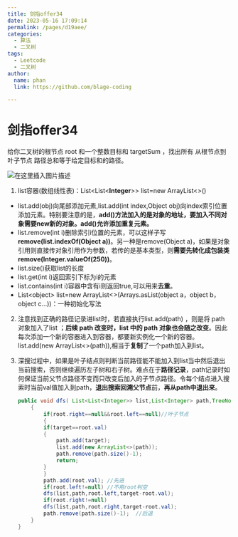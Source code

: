 ```yaml
---
title: 剑指offer34
date: 2023-05-16 17:09:14
permalink: /pages/d19aee/
categories: 
  - 算法
  - 二叉树
tags: 
  - Leetcode
  - 二叉树
author: 
  name: phan
  link: https://github.com/blage-coding

---
```

# 剑指offer34

给你二叉树的根节点 root 和一个整数目标和 targetSum ，找出所有 从根节点到叶子节点 路径总和等于给定目标和的路径。

![在这里插入图片描述](https://jsd.cdn.zzko.cn/gh/blage-coding/picx-images-hosting@master/20230516/aa825d43492f4e8894e6a3df3516a04e[1].3ntzc4vmmlm0.webp?x-oss-process=image/watermark,type_d3F5LXplbmhlaQ,shadow_50,text_Q1NETiBA5LiA5ZuiIOeznw==,size_2,color_FFFFFF,t_70,g_se,x_16#pic_center)
1. list容器(数组线性表)：List<List\<**Integer**>> list=new ArrayList<>()
 - list.add(obj)向尾部添加元素,list.add(int index,Object obj)向index索引位置添加元素。特别要注意的是，**add()方法加入的是对象的地址，要加入不同对象需要new新的对象。add()允许添加重复元素。**
 - list.remove(int i)删除索引i位置的元素，可以这样子写**remove(list.indexOf(Object a))**。另一种是remove(Object a)，如果是对象引用则直接传对象引用作为参数，若传的是基本类型，则**需要先转化成包装类remove(Integer.valueOf(250))**。
 - list.size()获取list的长度
 - list.get(int i)返回索引下标为i的元素
 - list.contains(int i)容器中含有i则返回true,可以用来**去重**。
 - List\<object> list=new ArrayList<>(Arrays.asList(object a，object b，object c...))：一种初始化写法

2. 注意找到正确的路径记录进list时，若直接执行list.add(path) ，则是将 path 对象加入了list ；**后续 path 改变时，list 中的 path 对象也会随之改变**。因此每次添加一个新的容器进入到容器，都要新实例化一个新的容器。list.add(new ArrayList<>(path)),相当于**复制**了一个path加入到list。

3. 深搜过程中，如果是叶子结点则判断当前路径能不能加入到list当中然后退出当前搜索，否则继续遍历左子树和右子树。难点在于**路径记录**，path记录时如何保证当前父节点路径不变而只改变后加入的子节点路径。令每个结点进入搜索时当前val值加入到path，**退出搜索回溯父节点**前，**再从path中退出来**。                        

   ```java
   public void dfs( List<List<Integer>> list,List<Integer> path,TreeNode root,int target)  //注意整形Integer首字母要大写
       {
           if(root.right==null&&root.left==null)//叶子节点
           {
           if(target==root.val)
           {
               path.add(target);
               list.add(new ArrayList<>(path));
               path.remove(path.size()-1);
               return;
           }
           }       
           path.add(root.val); //先进
           if(root.left!=null) //不用root判空
           dfs(list,path,root.left,target-root.val);
           if(root.right!=null)
           dfs(list,path,root.right,target-root.val);
           path.remove(path.size()-1);  //后退
       }
   }
   ```